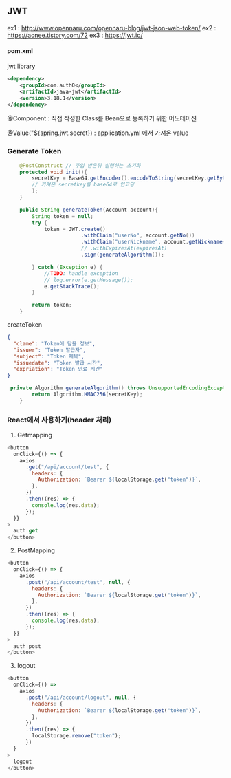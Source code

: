 ## JWT

ex1 : <http://www.opennaru.com/opennaru-blog/jwt-json-web-token/>
ex2 : <https://aonee.tistory.com/72>
ex3 : <https://jwt.io/>

#### pom.xml

jwt library

```xml
<dependency>
    <groupId>com.auth0</groupId>
    <artifactId>java-jwt</artifactId>
    <version>3.18.1</version>
</dependency>
```

@Component : 직접 작성한 Class를 Bean으로 등록하기 위한 어노테이션

@Value("${spring.jwt.secret}) : application.yml 에서 가져온 value

### Generate Token

```java
    @PostConstruct // 주입 받은뒤 실행하는 초기화
    protected void init(){
        secretKey = Base64.getEncoder().encodeToString(secretKey.getBytes()
        // 가져온 secretkey를 base64로 인코딩
        );
    }
```

```java
    public String generateToken(Account account){
        String token = null;
        try {
            token = JWT.create()
                        .withClaim("userNo", account.getNo())
                        .withClaim("userNickname", account.getNickname())
                        // .withExpiresAt(expiresAt)
                        .sign(generateAlgorithm());

        } catch (Exception e) {
            //TODO: handle exception
            // log.error(e.getMessage());
            e.getStackTrace();
        }

        return token;
    }
```

createToken

```json
{
  "clame": "Token에 담을 정보",
  "issuer": "Token 발급자",
  "subject": "Token 제목",
  "issuedate": "Token 발급 시간",
  "expriation": "Token 만료 시간"
}
```

```java
 private Algorithm generateAlgorithm() throws UnsupportedEncodingException{
        return Algorithm.HMAC256(secretKey);
    }
```

### React에서 사용하기(header 처리)

1. Getmapping

```javascript
<button
  onClick={() => {
    axios
      .get("/api/account/test", {
        headers: {
          Authorization: `Bearer ${localStorage.get("token")}`,
        },
      })
      .then((res) => {
        console.log(res.data);
      });
  }}
>
  auth get
</button>
```

2. PostMapping

```javascript
<button
  onClick={() => {
    axios
      .post("/api/account/test", null, {
        headers: {
          Authorization: `Bearer ${localStorage.get("token")}`,
        },
      })
      .then((res) => {
        console.log(res.data);
      });
  }}
>
  auth post
</button>
```

3. logout

```javascript
<button
  onClick={() =>
    axios
      .post("/api/account/logout", null, {
        headers: {
          Authorization: `Bearer ${localStorage.get("token")}`,
        },
      })
      .then((res) => {
        localStorage.remove("token");
      })
  }
>
  logout
</button>
```

